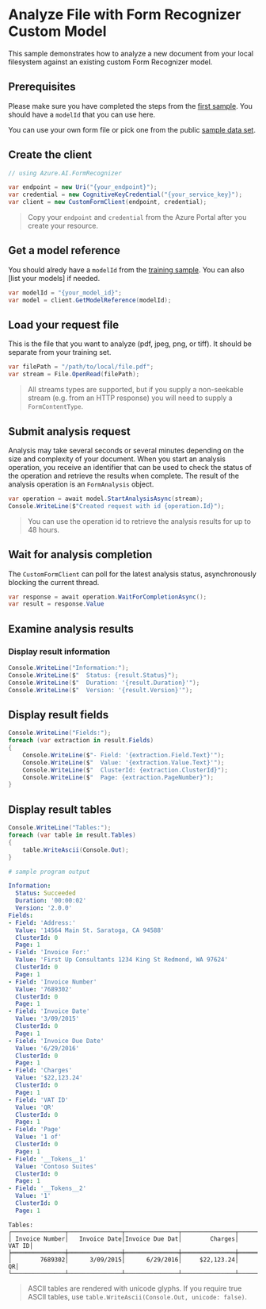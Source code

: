 # Analyze File with Form Recognizer Custom Model

This sample demonstrates how to analyze a new document from your local filesystem against an existing custom Form Recognizer model.

## Prerequisites

Please make sure you have completed the steps from the [first sample]. You should have a `modelId` that you can use here.

You can use your own form file or pick one from the public [sample data set].

## Create the client

```csharp
// using Azure.AI.FormRecognizer

var endpoint = new Uri("{your_endpoint}");
var credential = new CognitiveKeyCredential("{your_service_key}");
var client = new CustomFormClient(endpoint, credential);
```

> Copy your `endpoint` and `credential` from the Azure Portal after you create your resource.

## Get a model reference

You should alredy have a `modelId` from the [training sample]. You can also [list your models] if needed.

```csharp
var modelId = "{your_model_id}";
var model = client.GetModelReference(modelId);
```

## Load your request file

This is the file that you want to analyze (pdf, jpeg, png, or tiff). It should be separate from your training set.

```csharp
var filePath = "/path/to/local/file.pdf";
var stream = File.OpenRead(filePath);
```

> All streams types are supported, but if you supply a non-seekable stream (e.g. from an HTTP response) you will need to supply a `FormContentType`.

## Submit analysis request

Analysis may take several seconds or several minutes depending on the size and complexity of your document. When you start an analysis operation, you receive an identifier that can be used to check the status of the operation and retrieve the results when complete. The result of the analysis operation is an `FormAnalysis` object.

```csharp
var operation = await model.StartAnalysisAsync(stream);
Console.WriteLine($"Created request with id {operation.Id}");
```

> You can use the operation id to retrieve the analysis results for up to 48 hours.

## Wait for analysis completion

The `CustomFormClient` can poll for the latest analysis status, asynchronously blocking the current thread.

```csharp
var response = await operation.WaitForCompletionAsync();
var result = response.Value
```

## Examine analysis results

### Display result information

```csharp
Console.WriteLine("Information:");
Console.WriteLine($"  Status: {result.Status}");
Console.WriteLine($"  Duration: '{result.Duration}'");
Console.WriteLine($"  Version: '{result.Version}'");
```

## Display result fields

```csharp
Console.WriteLine("Fields:");
foreach (var extraction in result.Fields)
{
    Console.WriteLine($"- Field: '{extraction.Field.Text}'");
    Console.WriteLine($"  Value: '{extraction.Value.Text}'");
    Console.WriteLine($"  ClusterId: {extraction.ClusterId}");
    Console.WriteLine($"  Page: {extraction.PageNumber}");
}
```

## Display result tables

```csharp
Console.WriteLine("Tables:");
foreach (var table in result.Tables)
{
    table.WriteAscii(Console.Out);
}
```

```yaml
# sample program output

Information:
  Status: Succeeded
  Duration: '00:00:02'
  Version: '2.0.0'
Fields:
- Field: 'Address:'
  Value: '14564 Main St. Saratoga, CA 94588'
  ClusterId: 0
  Page: 1
- Field: 'Invoice For:'
  Value: 'First Up Consultants 1234 King St Redmond, WA 97624'
  ClusterId: 0
  Page: 1
- Field: 'Invoice Number'
  Value: '7689302'
  ClusterId: 0
  Page: 1
- Field: 'Invoice Date'
  Value: '3/09/2015'
  ClusterId: 0
  Page: 1
- Field: 'Invoice Due Date'
  Value: '6/29/2016'
  ClusterId: 0
  Page: 1
- Field: 'Charges'
  Value: '$22,123.24'
  ClusterId: 0
  Page: 1
- Field: 'VAT ID'
  Value: 'QR'
  ClusterId: 0
  Page: 1
- Field: 'Page'
  Value: '1 of'
  ClusterId: 0
  Page: 1
- Field: '__Tokens__1'
  Value: 'Contoso Suites'
  ClusterId: 0
  Page: 1
- Field: '__Tokens__2'
  Value: '1'
  ClusterId: 0
  Page: 1
```

```
Tables:
┌───────────────┬───────────────┬───────────────┬───────────────┬───────────────┐
│ Invoice Number│   Invoice Date│Invoice Due Dat│        Charges│         VAT ID│
╞═══════════════╪═══════════════╪═══════════════╪═══════════════╪═══════════════╡
│        7689302│      3/09/2015│      6/29/2016│     $22,123.24│             QR│
└───────────────┴───────────────┴───────────────┴───────────────┴───────────────┘
```

> ASCII tables are rendered with unicode glyphs. If you require true ASCII tables, use `table.WriteAscii(Console.Out, unicode: false)`.

[first sample]: ./01-Train-Custom-Model.md
[training sample]: ./01-Train-Custom-Model.md
[sample data set]: https://github.com/Azure-Samples/cognitive-services-REST-api-samples/blob/master/curl/form-recognizer/sample_data.zip